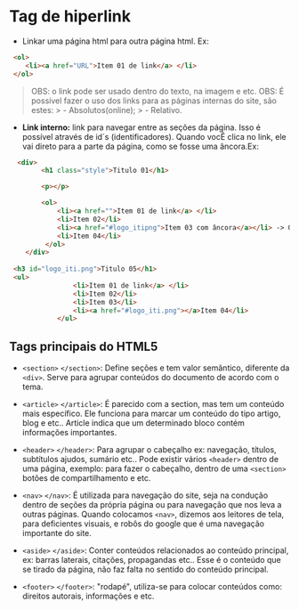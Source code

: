 # Tag de hiperlink
- Linkar uma página html para outra página html. Ex: 
``` html
 <ol>
    <li><a href="URL">Item 01 de link</a> </li>
 </ol>
```
> OBS: o link pode ser usado dentro do texto, na imagem e etc.
> OBS: É possível fazer o uso dos links para as páginas internas do site, são estes: 
    > - Absolutos(online);
    > - Relativo.

- **Link interno:** link para navegar entre as seções da página. Isso é possível através de id´s (identificadores). Quando vocÊ clica no link, ele vai direto para a parte da página, como se fosse uma âncora.Ex:
```html
  <div>
        <h1 class="style">Titulo 01</h1>

        <p></p>

        <ol>
            <li><a href="">Item 01 de link</a> </li>
            <li>Item 02</li>
            <li><a href="#logo_itipng">Item 03 com âncora</a></li> -> Quando clica nesse link, a página rola para o item 4
            <li>Item 04</li>
         </ol>   
    </div>
 
 <h3 id="logo_iti.png">Titulo 05</h1>
 <ul>
                <li>Item 01 de link</a> </li>
                <li>Item 02</li>
                <li>Item 03</li>
                <li><a href="#logo_iti.png"></a>Item 04</li>
            </ul>
```

## Tags principais do HTML5

- `<section>` `</section>`: Define seções e tem valor semântico, diferente da `<div>`. Serve para agrupar conteúdos do documento de acordo com o tema.

- `<article>` `</article>`: É parecido com a section, mas tem um conteúdo mais específico. Ele funciona para marcar um conteúdo do tipo artigo, blog e etc.. 
Article indica que um determinado bloco contém informações importantes.

- `<header>` `</header>`: Para agrupar o cabeçalho ex: navegação, títulos, subtítulos ajudos, sumário etc..
Pode existir vários `<header>` dentro de uma página, exemplo: para fazer o cabeçalho, dentro de uma `<section>` botões de compartilhamento e etc.

- `<nav>` `</nav>`: É utilizada para navegação do site, seja na condução dentro de seções da própria página ou para navegação que nos leva a outras páginas. Quando colocamos `<nav>`, dizemos aos leitores de tela, para deficientes visuais, e robôs do google que é uma navegação importante do site.

- `<aside>` `</aside>`: Conter conteúdos relacionados ao conteúdo principal, ex: barras laterais, citações, propagandas etc.. Esse é o conteúdo que se tirado da página, não faz falta no sentido do conteúdo principal. 

- `<footer>` `</footer>`: "rodapé", utiliza-se para colocar conteúdos como: direitos autorais, informações e etc.




